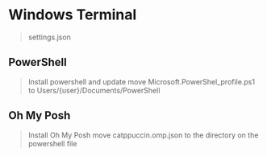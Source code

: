 # Windows Terminal

> settings.json

## PowerShell

> Install powershell and update
> move Microsoft.PowerShel_profile.ps1 to Users/{user}/Documents/PowerShell

## Oh My Posh

> Install Oh My Posh
> move catppuccin.omp.json to the directory on the powershell file
